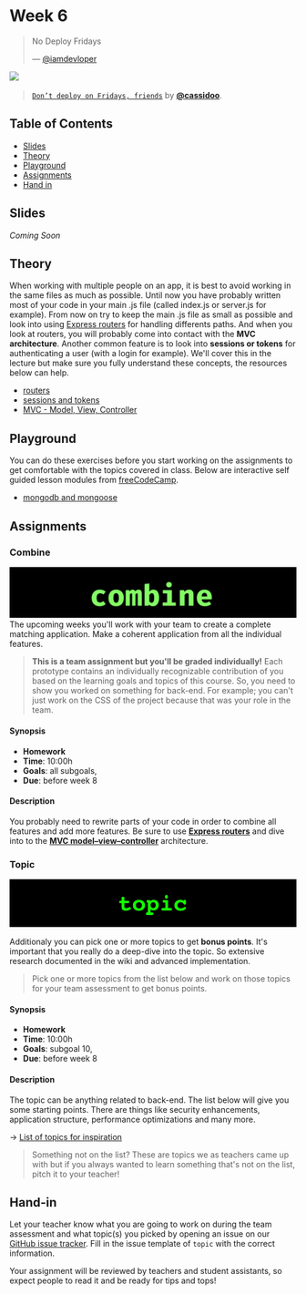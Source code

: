 # Week 6

> No Deploy Fridays
>
> — [@iamdevloper][quote-author]

[![][inspiration-cover]][inspiration-link]

> [`Don’t deploy on Fridays, friends`][inspiration-link] by
> [**@cassidoo**][inspiration-author].

## Table of Contents

*  [Slides](#slides)
*  [Theory](#theory)
*  [Playground](#Playground)
*  [Assignments](#assignments)
*  [Hand in](#hand-in)

## Slides

_Coming Soon_

## Theory

When working with multiple people on an app, it is best to avoid working in the same files as much as possible. Until now you have probably written most of your code in your main .js file (called index.js or server.js for example). From now on try to keep the main .js file as small as possible and look into using [Express routers][express-routers] for handling differents paths. And when you look at routers, you will probably come into contact with the  **MVC architecture**. Another common feature is to look into **sessions or tokens** for authenticating a user (with a login for example). We'll cover this in the lecture but make sure you fully understand these concepts, the resources below can help.

*  [routers](https://developer.mozilla.org/en-US/docs/Learn/Server-side/Express_Nodejs/routes)
*  [sessions and tokens](https://www.youtube.com/watch?v=GhrvZ5nUWNg)
*  [MVC - Model, View, Controller][model–view–controller]

## Playground
You can do these exercises before you start working on the assignments to get comfortable with the topics covered in class. Below are interactive self guided lesson modules from [freeCodeCamp](https://www.freecodecamp.org/learn).

*   [mongodb and mongoose](https://www.freecodecamp.org/learn/back-end-development-and-apis/#mongodb-and-mongoose)

## Assignments

### Combine

![Combine banner](assets/banners/combine.png)
The upcoming weeks you'll work with your team to create a complete matching application. Make a coherent application from all the individual features.

> **This is a team assignment but you'll be graded individually!** Each prototype contains an individually recognizable contribution of you based on the learning goals and topics of this course. So, you need to show you worked on something for back-end. For example; you can't just work on the CSS of the project because that was your role in the team.

#### Synopsis

*   **Homework**
*   **Time**: 10:00h
*   **Goals**: all subgoals,
*   **Due**: before week 8

#### Description

You probably need to rewrite parts of your code in order to combine all features and add more features. Be sure to use **[Express routers][express-routers]** and dive into to the **[MVC model–view–controller][model–view–controller]** architecture. 


### Topic

![Topic banner](assets/banners/topic.jpg)

Additionaly you can pick one or more topics to get **bonus points**. It's important that you really do a deep-dive into the topic. So extensive research documented in the wiki and advanced implementation.

> Pick one or more topics from the list below and work on those topics for your team assessment to get bonus points.

#### Synopsis

*   **Homework**
*   **Time**: 10:00h
*   **Goals**: subgoal 10,
*   **Due**: before week 8

#### Description
The topic can be anything related to back-end. The list below will give you some starting points. There are things like security enhancements, application structure, performance optimizations and many more.

→ [List of topics for inspiration][topics]

> Something not on the list? These are topics we as teachers came up with but if you always wanted to learn something that's not on the list, pitch it to your teacher!

## Hand-in

Let your teacher know what you are going to work on during the team assessment and what topic(s) you picked by opening an issue on our [GitHub issue tracker][issues]. Fill in the issue template of `topic` with the correct information.

Your assignment will be reviewed by teachers and student assistants, so expect people to read it and be ready for tips and tops!

[quote-author]: https://twitter.com/iamdevloper/status/1108993784132587520
[inspiration-cover]: assets/images/deploy-tweet.png
[inspiration-link]: https://twitter.com/cassidoo/status/1154809678607446016?lang=en
[inspiration-author]: https://twitter.com/cassidoo

[express-routers]: https://expressjs.com/en/guide/routing.html#express-router
[model–view–controller]: https://en.wikipedia.org/wiki/Model–view–controller

[issues]: https://github.com/cmda-bt/be-course-22-23/issues
[topics]: /topics.md
